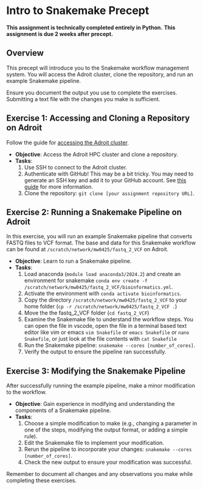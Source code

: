 # Intro to Snakemake Precept

**This assignment is technically completed entirely in Python.**
**This assignment is due 2 weeks after precept.**

## Overview

This precept will introduce you to the Snakemake workflow management system. You will access the Adroit cluster, clone the repository, and run an example Snakemake pipeline.

Ensure you document the output you use to complete the exercises. Submitting a text file with the changes you make is sufficient.

## Exercise 1: Accessing and Cloning a Repository on Adroit

Follow the guide for [accessing the Adroit cluster](https://researchcomputing.princeton.edu/systems/adroit#access).

- **Objective**: Access the Adroit HPC cluster and clone a repository.
- **Tasks**:
    1. Use SSH to connect to the Adroit cluster.
    2. Authenticate with GitHub! This may be a bit tricky. You may need to generate an SSH key and add it to your GitHub account. See [this guide](https://docs.github.com/en/github/authenticating-to-github/connecting-to-github-with-ssh) for more information.
    3. Clone the repository: `git clone [your assignment repository URL]`.

## Exercise 2: Running a Snakemake Pipeline on Adroit

In this exercise, you will run an example Snakemake pipeline that converts FASTQ files to VCF format. The base and data for this Snakemake workflow can be found at `/scratch/network/mw0425/fastq_2_VCF` on Adroit.

- **Objective**: Learn to run a Snakemake pipeline.
- **Tasks**:
    1. Load anaconda (`module load anaconda3/2024.2`) and create an environment for snakemake `conda env create -f /scratch/network/mw0425/fastq_2_VCF/bioinformatics.yml`.
    2. Activate the environment with `conda activate bioinformatics`.
    3. Copy the directory `/scratch/network/mw0425/fastq_2_VCF` to your home folder (`cp -r /scratch/network/mw0425/fastq_2_VCF .`)
    4. Move the the fastq_2_VCF folder (`cd fastq_2_VCF`)
    5. Examine the Snakemake file to understand the workflow steps. You can open the file in vscode, open the file in a terminal based text editor like vim or emacs `vim Snakefile` or `emacs Snakefile` or `nano Snakefile`, or just look at the file contents with `cat Snakefile`
    6. Run the Snakemake pipeline: `snakemake --cores [number_of_cores]`.
    7. Verify the output to ensure the pipeline ran successfully.

## Exercise 3: Modifying the Snakemake Pipeline

After successfully running the example pipeline, make a minor modification to the workflow.

- **Objective**: Gain experience in modifying and understanding the components of a Snakemake pipeline.
- **Tasks**:
    1. Choose a simple modification to make (e.g., changing a parameter in one of the steps, modifying the output format, or adding a simple rule).
    2. Edit the Snakemake file to implement your modification.
    3. Rerun the pipeline to incorporate your changes: `snakemake --cores [number_of_cores]`.
    4. Check the new output to ensure your modification was successful.

Remember to document all changes and any observations you make while completing these exercises.